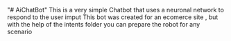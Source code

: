 "# AiChatBot" 
This is a very simple Chatbot that uses a neuronal network to respond to the user imput 
This bot was created for an ecomerce site , but with the help of the intents folder you can prepare the robot 
for any scenario

